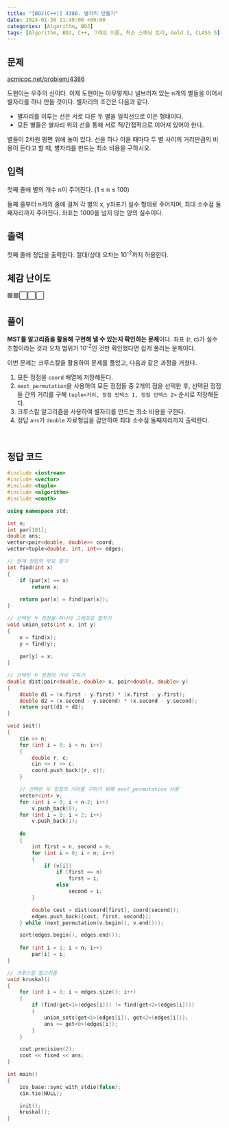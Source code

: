 ```yaml
---
title: "[BOJ(C++)] 4386. 별자리 만들기"
date: 2024-01-30 11:49:00 +09:00
categories: [Algorithm, BOJ]
tags: [Algorithm, BOJ, C++, 그래프 이론, 최소 스패닝 트리, Gold 3, CLASS 5]
---
```

## **문제**
[acmicpc.net/problem/4386](https://www.acmicpc.net/problem/4386)

도현이는 우주의 신이다. 이제 도현이는 아무렇게나 널브러져 있는 n개의 별들을 이어서 별자리를 하나 만들 것이다. 별자리의 조건은 다음과 같다.

- 별자리를 이루는 선은 서로 다른 두 별을 일직선으로 이은 형태이다.
- 모든 별들은 별자리 위의 선을 통해 서로 직/간접적으로 이어져 있어야 한다.

별들이 2차원 평면 위에 놓여 있다. 선을 하나 이을 때마다 두 별 사이의 거리만큼의 비용이 든다고 할 때, 별자리를 만드는 최소 비용을 구하시오.
<br>

## **입력**
첫째 줄에 별의 개수 n이 주어진다. (1 ≤ n ≤ 100)

둘째 줄부터 n개의 줄에 걸쳐 각 별의 x, y좌표가 실수 형태로 주어지며, 최대 소수점 둘째자리까지 주어진다. 좌표는 1000을 넘지 않는 양의 실수이다.
<br>

## **출력**
첫째 줄에 정답을 출력한다. 절대/상대 오차는 10<sup>-2</sup>까지 허용한다.
<br>

## **체감 난이도**
🟩🟩⬜⬜⬜
<br>

## **풀이**
**MST를 알고리즘을 활용해 구현해 낼 수 있는지 확인하는 문제**이다. 좌표 (r, c)가 실수 조합이라는 것과 오차 범위가 10<sup>-2</sup>인 것만 확인했다면 쉽게 풀리는 문제이다.

이번 문제는 크루스칼을 활용하여 문제를 풀었고, 다음과 같은 과정을 거쳤다.

1. 모든 정점을 `coord` 배열에 저장해둔다.
2. `next_permutation`을 사용하여 모든 정점들 중 2개의 점을 선택한 후, 선택된 정점들 간의 거리를 구해 `tuple<거리, 정점 인덱스 1, 정점 인덱스 2>` 순서로 저장해둔다.
3. 크루스칼 알고리즘을 사용하여 별자리를 만드는 최소 비용을 구한다.
4. 정답 `ans`가 `double` 자료형임을 감안하여 최대 소수점 둘째자리까지 출력한다.
<br>

## **정답 코드**
```c++
#include <iostream>
#include <vector>
#include <tuple>
#include <algorithm>
#include <cmath>

using namespace std;

int n;
int par[101];
double ans;
vector<pair<double, double>> coord;
vector<tuple<double, int, int>> edges;

// 현재 정점의 부모 찾기
int find(int x)
{
    if (par[x] == x)
        return x;
    
    return par[x] = find(par[x]);
}

// 선택된 두 정점을 하나의 그래프로 합치기
void union_sets(int x, int y)
{
    x = find(x);
    y = find(y);
    
    par[y] = x;
}

// 선택된 두 정점의 거리 구하기
double dist(pair<double, double> x, pair<double, double> y)
{
    double d1 = (x.first - y.first) * (x.first - y.first);
    double d2 = (x.second - y.second) * (x.second - y.second); 
    return sqrt(d1 + d2);
}

void init()
{
    cin >> n;
    for (int i = 0; i < n; i++)
    {
        double r, c;
        cin >> r >> c;
        coord.push_back({r, c});
    }

    // 선택된 두 정점의 거리를 구하기 위해 next_permutation 사용
    vector<int> v;
    for (int i = 0; i < n-2; i++)
        v.push_back(0);
    for (int i = 0; i < 2; i++)
        v.push_back(1);
    
    do
    {
        int first = n, second = n;
        for (int i = 0; i < n; i++)
        {
            if (v[i])
                if (first == n)
                    first = i;
                else
                    second = i;
        }

        double cost = dist(coord[first], coord[second]);
        edges.push_back({cost, first, second});
    } while (next_permutation(v.begin(), v.end()));

    sort(edges.begin(), edges.end());
    
    for (int i = 1; i < n; i++)
        par[i] = i;
}

// 크루스칼 알고리즘
void kruskal()
{
    for (int i = 0; i < edges.size(); i++)
    {
        if (find(get<1>(edges[i])) != find(get<2>(edges[i])))
        {
            union_sets(get<1>(edges[i]), get<2>(edges[i]));
            ans += get<0>(edges[i]);
        }
    }

    cout.precision(2);
    cout << fixed << ans;
}

int main()
{
    ios_base::sync_with_stdio(false);
    cin.tie(NULL);

    init();
    kruskal();
}
```